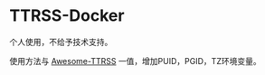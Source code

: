 # TTRSS-Docker

个人使用，不给予技术支持。

使用方法与 [Awesome-TTRSS](https://github.com/DDS-Derek/Awesome-TTRSS) 一值，增加PUID，PGID，TZ环境变量。